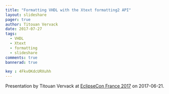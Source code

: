 ```yaml
---
title: "Formatting VHDL with the Xtext formatting2 API"
layout: slideshare
pager: true
author: Titouan Vervack
date: 2017-07-27
tags:
  - VHDL
  - Xtext
  - formatting
  - slideshare
comments: true
bannerad: true

key : 4FkvOKdcURXuhh
---
```


Presentation by Titouan Vervack at [EclipseCon France 2017](https://www.eclipsecon.org/france2017/) on 2017-06-21.
